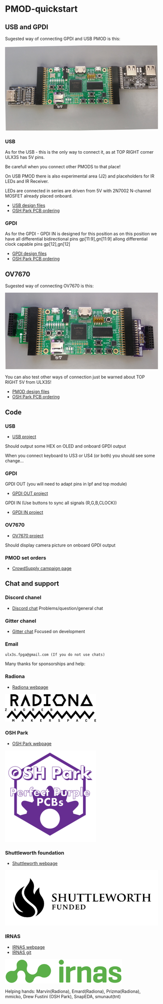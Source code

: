 # PMOD-quickstart

## USB and GPDI

Sugested way of connecting GPDI and USB PMOD is this:

![PMOD_USB_GPDI](pic/GPDI_USB.png)

### USB

As for the USB - this is the only way to connect it, as at TOP RIGHT corner ULX3S has 5V pins.

Be carefull when you connect other PMODS to that place!

On USB PMOD there is also experimental area (J2) and placeholders for IR LEDs and IR Receiver.

LEDs are connected in series are driven from 5V with 2N7002 N-channel MOSFET already placed onboard.

* [USB design files](https://github.com/goran-mahovlic/ulx3s-PMOD/tree/master/USB)
* [OSH Park PCB ordering](https://oshpark.com/shared_projects/TgORPIvj)

### GPDI

As for the GPDI - GPDI IN is designed for this position as on this position we have all differential bidirectional pins gp[11:9],gn[11:9] allong differential clock capable pins gp[12],gn[12]

* [GPDI design files](https://github.com/goran-mahovlic/ulx3s-PMOD/tree/master/GPDI_ULX3S_PMOD)
* [OSH Park PCB ordering](https://oshpark.com/shared_projects/18Ev7IXp)

## OV7670

Sugested way of connecting OV7670 is this:

![PMOD_OV7670](pic/OV7670.png)

You can also test other ways of connection just be warned about TOP RIGHT 5V from ULX3S!

* [PMOD design files](https://github.com/goran-mahovlic/ulx3s-PMOD/tree/master/OV7670)
* [OSH Park PCB ordering](https://oshpark.com/shared_projects/qdydUa2Y)

## Code

### USB

* [USB project](https://github.com/emard/ulx3s-misc/tree/master/examples/usb/proj/lattice/ulx3s/usbhid_host)

Should output some HEX on OLED and onboard GPDI output

When you connect keyboard to US3 or US4 (or both) you should see some change...

### GPDI

GPDI OUT (you will need to adapt pins in lpf and top module)

* [GPDI OUT project](https://github.com/emard/ulx3s-misc/tree/master/examples/dvi)

GPDI IN (Use buttons to sync all signals (R,G,B,CLOCK))

* [GPDI IN project](https://github.com/emard/ulx3s-misc/tree/master/examples/dvi_in)

### OV7670

* [OV7670 project](https://github.com/emard/ulx3s-misc/tree/master/examples/ov7670_dvi/proj/ulx3s_ov7670_dvi)

Should display camera picture on onboard GPDI output

### PMOD set orders

* [CrowdSupply campaign page](https://www.crowdsupply.com/radiona/ulx3s)

## Chat and support

### Discord chanel

* [Discord chat](https://discord.gg/qwMUk6W) Problems/question/general chat

### Gitter chanel

* [Gitter chat](https://gitter.im/ulx3s/Lobby) Focused on development

### Email

    ulx3s.fpga@gmail.com (If you do not use chats)

Many thanks for sponsorships and help:

### Radiona

* [Radiona webpage](https://radiona.org/)

<img src="pic/radiona_makerspace_logo.png" width="300"> 

### OSH Park

* [OSH Park webpage](https://oshpark.com/)

<img src="pic/HexLogo-Purple.svg" width="300" height="300"> 

### Shuttleworth foundation

* [Shuttleworth webpage](https://shuttleworthfoundation.org/)

![Shuttleworth](https://github.com/ShuttleworthFoundation/Logos/blob/master/Shuttleworth%20Funded/Shuttleworth%20Funded%20Black/Shuttleworth%20Funded.svg)

### IRNAS

* [IRNAS webpage](https://www.irnas.eu/)
* [IRNAS git](https://github.com/IRNAS)
	
<img src="https://github.com/IRNAS/smartparks-rhino-tracker-mechanics/blob/master/logo/irnas-logo.png" height="80">

Helping hands: Marvin(Radiona), Emard(Radiona), Prizma(Radiona), mmicko, Drew Fustini (OSH Park), SnapEDA, smunaut(tnt)
